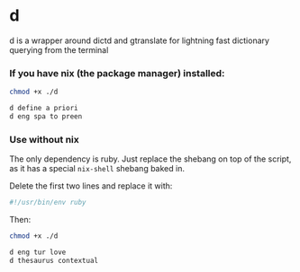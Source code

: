 # d
d is a wrapper around dictd and gtranslate for lightning fast dictionary querying from the terminal


### If you have nix (the package manager) installed:

```bash
chmod +x ./d

d define a priori
d eng spa to preen
```

### Use without nix

The only dependency is ruby. Just replace the shebang on top of the script, as it has a special `nix-shell` shebang baked in.

Delete the first two lines and replace it with:

```bash
#!/usr/bin/env ruby
```

Then:

```bash
chmod +x ./d

d eng tur love
d thesaurus contextual
```

